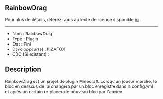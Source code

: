 ## RainbowDrag

Pour plus de détails, référez-vous au texte de licence disponible [ici](LICENSE).

------------------------------------

- Nom : RainbowDrag
- Type : Plugin
- État : Fini
- Développeur(s) : KIZAFOX
- CDC (Si existant) :


## Description
RainbowDrag est un projet de plugin Minecraft. Lorsqu'un joueur marche, le bloc en dessous de lui changera par un bloc enregistré dans la config.yml et après un certain re-placera le nouveau bloc par l'ancien.
